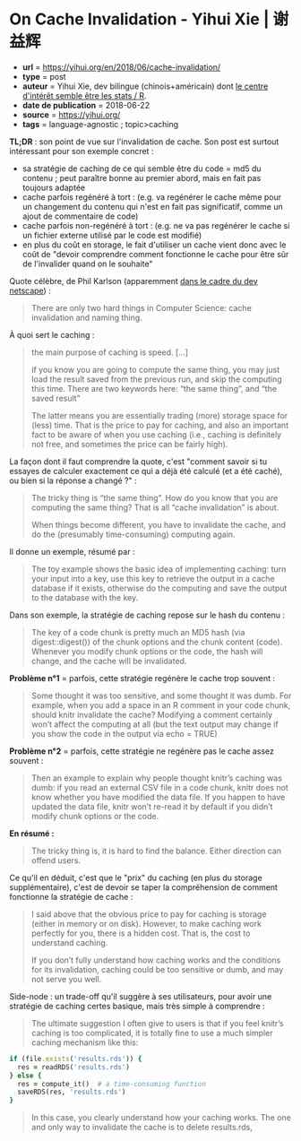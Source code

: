 # On Cache Invalidation - Yihui Xie | 谢益辉

- **url** = https://yihui.org/en/2018/06/cache-invalidation/
- **type** = post
- **auteur** = Yihui Xie, dev bilingue (chinois+américain) dont [le centre d'intérêt semble être les stats / R](https://yihui.org/).
- **date de publication** = 2018-06-22
- **source** = https://yihui.org/
- **tags** = language-agnostic ; topic>caching


**TL;DR** : son point de vue sur l'invalidation de cache. Son post est surtout intéressant pour son exemple concret :
- sa stratégie de caching de ce qui semble être du code = md5 du contenu ; peut paraître bonne au premier abord, mais en fait pas toujours adaptée
- cache parfois regénéré à tort : (e.g. va regénérer le cache même pour un changement du contenu qui n'est en fait pas significatif, comme un ajout de commentaire de code)
- cache parfois non-regénéré à tort : (e.g. ne va pas regénérer le cache si un fichier externe utilisé par le code est modifié)
- en plus du coût en storage, le fait d'utiliser un cache vient donc avec le coût de "devoir comprendre comment fonctionne le cache pour être sûr de l'invalider quand on le souhaite"

Quote célèbre, de Phil Karlson (apparemment [dans le cadre du dev netscape](https://skeptics.stackexchange.com/questions/19836/has-phil-karlton-ever-said-there-are-only-two-hard-things-in-computer-science)) :

> There are only two hard things in Computer Science: cache invalidation and naming thing.

À quoi sert le caching :

> the main purpose of caching is speed. [...]
>
> if you know you are going to compute the same thing, you may just load the result saved from the previous run, and skip the computing this time. There are two keywords here: “the same thing”, and “the saved result”
>
> The latter means you are essentially trading (more) storage space for (less) time. That is the price to pay for caching, and also an important fact to be aware of when you use caching (i.e., caching is definitely not free, and sometimes the price can be fairly high).

La façon dont il faut comprendre la quote, c'est "comment savoir si tu essayes de calculer exactement ce qui a déjà été calculé (et a été caché), ou bien si la réponse a changé ?" :

> The tricky thing is “the same thing”. How do you know that you are computing the same thing? That is all “cache invalidation” is about.
>
> When things become different, you have to invalidate the cache, and do the (presumably time-consuming) computing again.

Il donne un exemple, résumé par :

> The toy example shows the basic idea of implementing caching: turn your input into a key, use this key to retrieve the output in a cache database if it exists, otherwise do the computing and save the output to the database with the key.

Dans son exemple, la stratégie de caching repose sur le hash du contenu :

> The key of a code chunk is pretty much an MD5 hash (via digest::digest()) of the chunk options and the chunk content (code). Whenever you modify chunk options or the code, the hash will change, and the cache will be invalidated.

**Problème n°1** = parfois, cette stratégie regénère le cache trop souvent :

> Some thought it was too sensitive, and some thought it was dumb. For example, when you add a space in an R comment in your code chunk, should knitr invalidate the cache? Modifying a comment certainly won’t affect the computing at all (but the text output may change if you show the code in the output via echo = TRUE)

**Problème n°2** = parfois, cette stratégie ne regénère pas le cache assez souvent :

> Then an example to explain why people thought knitr’s caching was dumb: if you read an external CSV file in a code chunk, knitr does not know whether you have modified the data file. If you happen to have updated the data file, knitr won’t re-read it by default if you didn’t modify chunk options or the code.

**En résumé :**

> The tricky thing is, it is hard to find the balance. Either direction can offend users.

Ce qu'il en déduit, c'est que le "prix" du caching (en plus du storage supplémentaire), c'est de devoir se taper la compréhension de comment fonctionne la stratégie de cache :

> I said above that the obvious price to pay for caching is storage (either in memory or on disk). However, to make caching work perfectly for you, there is a hidden cost. That is, the cost to understand caching.
> 
> If you don’t fully understand how caching works and the conditions for its invalidation, caching could be too sensitive or dumb, and may not serve you well.

Side-node : un trade-off qu'il suggère à ses utilisateurs, pour avoir une stratégie de caching certes basique, mais très simple à comprendre :

> The ultimate suggestion I often give to users is that if you feel knitr’s caching is too complicated, it is totally fine to use a much simpler caching mechanism like this:

```ruby
if (file.exists('results.rds')) {
  res = readRDS('results.rds')
} else {
  res = compute_it()  # a time-consuming function
  saveRDS(res, 'results.rds')
}
```

> In this case, you clearly understand how your caching works. The one and only way to invalidate the cache is to delete results.rds,
